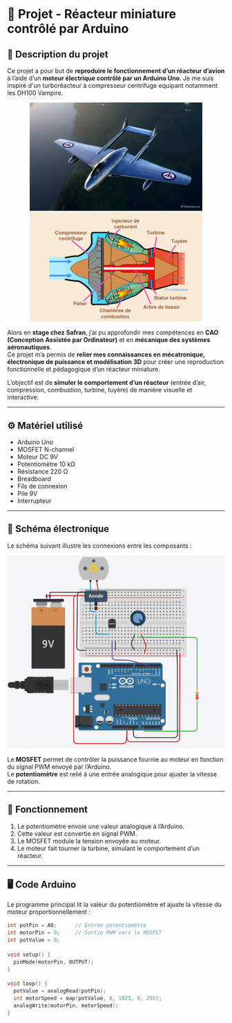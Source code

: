 # 🚀 Projet - Réacteur miniature contrôlé par Arduino

## 🧠 Description du projet
Ce projet a pour but de **reproduire le fonctionnement d’un réacteur d’avion** à l’aide d’un **moteur électrique contrôlé par un Arduino Uno**.
Je me suis inspiré d'un turboréacteur à compresseur centrifuge equipant notamment les DH100 Vampire.

<p align="center">
  <img src="DHVampire.webp" alt="Schéma" width="400"/>
  <img src="DHVampire.png" alt="DH Vampire" width="400"/>
</p>

Alors en **stage chez Safran**, j’ai pu approfondir mes compétences en **CAO (Conception Assistée par Ordinateur)** et en **mécanique des systèmes aéronautiques**.  
Ce projet m’a permis de **relier mes connaissances en mécatronique, électronique de puissance et modélisation 3D** pour créer une reproduction fonctionnelle et pédagogique d’un réacteur miniature.

L’objectif est de **simuler le comportement d’un réacteur** (entrée d’air, compression, combustion, turbine, tuyère) de manière visuelle et interactive.

---

## ⚙️ Matériel utilisé
- Arduino Uno  
- MOSFET N-channel
- Moteur DC 9V  
- Potentiomètre 10 kΩ  
- Résistance 220 Ω  
- Breadboard  
- Fils de connexion  
- Pile 9V
- Interrupteur  

---

## 🔌 Schéma électronique
Le schéma suivant illustre les connexions entre les composants :

![Schéma électronique](schema%20elec.png)

Le **MOSFET** permet de contrôler la puissance fournie au moteur en fonction du signal PWM envoyé par l’Arduino.  
Le **potentiomètre** est relié à une entrée analogique pour ajuster la vitesse de rotation.

---

## 🧩 Fonctionnement
1. Le potentiomètre envoie une valeur analogique à l’Arduino.  
2. Cette valeur est convertie en signal PWM.  
3. Le MOSFET module la tension envoyée au moteur.  
4. Le moteur fait tourner la turbine, simulant le comportement d’un réacteur.

---

## 🖥️ Code Arduino
Le programme principal lit la valeur du potentiomètre et ajuste la vitesse du moteur proportionnellement :

```cpp
int potPin = A0;      // Entrée potentiomètre
int motorPin = 9;     // Sortie PWM vers le MOSFET
int potValue = 0;     

void setup() {
  pinMode(motorPin, OUTPUT);
}

void loop() {
  potValue = analogRead(potPin);
  int motorSpeed = map(potValue, 0, 1023, 0, 255);
  analogWrite(motorPin, motorSpeed);
}

